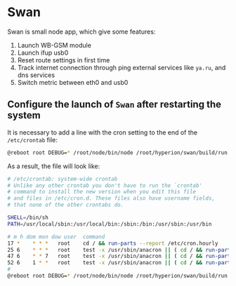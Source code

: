 # Swan

Swan is small node app, which give some features:

1. Launch WB-GSM module
2. Launch ifup usb0
3. Reset route settings in first time
4. Track internet connection through ping external services like `ya.ru`, and dns services
5. Switch metric between eth0 and usb0

## Configure the launch of `Swan` after restarting the system

It is necessary to add a line with the cron setting to the end of the `/etc/crontab` file:

```bash
@reboot root DEBUG=* /root/node/bin/node /root/hyperion/swan/build/run.js
```

As a result, the file will look like:

```bash
# /etc/crontab: system-wide crontab
# Unlike any other crontab you don't have to run the `crontab'
# command to install the new version when you edit this file
# and files in /etc/cron.d. These files also have username fields,
# that none of the other crontabs do.

SHELL=/bin/sh
PATH=/usr/local/sbin:/usr/local/bin:/sbin:/bin:/usr/sbin:/usr/bin

# m h dom mon dow user  command
17 *    * * *   root    cd / && run-parts --report /etc/cron.hourly
25 6    * * *   root    test -x /usr/sbin/anacron || ( cd / && run-parts --report /etc/cron.daily )
47 6    * * 7   root    test -x /usr/sbin/anacron || ( cd / && run-parts --report /etc/cron.weekly )
52 6    1 * *   root    test -x /usr/sbin/anacron || ( cd / && run-parts --report /etc/cron.monthly )
#
@reboot root DEBUG=* /root/node/bin/node /root/hyperion/swan/build/run.js
```
